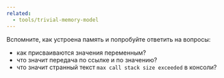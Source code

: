 ```yaml
---
related:
  - tools/trivial-memory-model
---
```


Вспомните, как устроена память и попробуйте ответить на вопросы:

- как присваиваются значения переменным?
- что значит передача по ссылке и по значению?
- что значит странный текст `max call stack size exceeded` в консоли?
